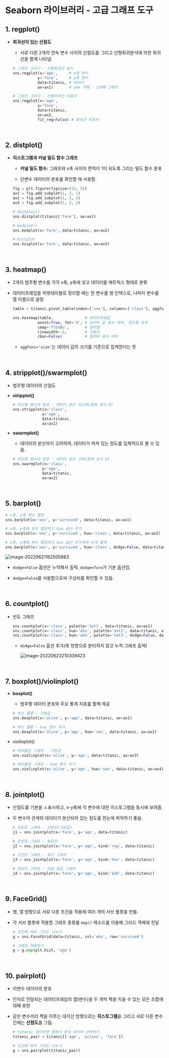 # Seaborn 라이브러리 - 고급 그래프 도구

## 1. regplot()

- **회귀선이 있는 산점도**

  - 서로 다른 2개의 연속 변수 사이의 산점도를 그리고 선형회귀분석에 의한 회귀선을 함께 나타냄.
  
  ```python
  # 그래프 그리기 - 선형회귀선 표시
  sns.regplot(x='age',     # x축 변수
             y='fare',     # y축 변수
             data=titanic, # 데이터
             ax=ax1)       # axe 객체 - 1번째 그래프
  
  # 그래프 그리기 - 선형회귀선 미표시
  sns.regplot(x='age',
             y='fare',
             data=titanic,
             ax=ax2,
             fit_reg=False) # 회귀선 미표시
  ```

<br>

## 2. distplot()

- **히스토그램과 커널 밀도 함수 그래프**

  - **커널 밀도 함수:** 그래프와 x축 사이의 면적이 1이 되도록 그리는 밀도 함수 분포

  - 단변수 데이터의 분포를 확인할 때 사용함.

  ```python
  fig = plt.figure(figsize=(15, 5))
  ax1 = fig.add_subplot(1, 3, 1)
  ax2 = fig.add_subplot(1, 3, 2)
  ax3 = fig.add_subplot(1, 3, 3)
  
  # distplot()
  sns.distplot(titanic['fare'], ax=ax1)
  
  # kedplot()
  sns.kedplot(x='fare', data=titanic, ax=ax2)
  
  # histplot
  sns.hisplot(x='fare', data=titanic, ax=ax3)
  ```

<br>

## 3. heatmap()

- 2개의 범주형 변수를 각각 x축, y축에 넣고 데이터를 매트릭스 형태로 분류
- 데이터프레임을 피벗테이블로 정리할 때는 한 변수를 행 인덱스로, 나머지 변수를 열 이름으로 설정

  ```python
  table = titanic.pivot_table(index=['sex'], columns=['class'], aggfunc='size')
  
  sns.heatmap(table,              # 데이터프레임
             annot=True, fmt='d', # 데이터 값 표시 여부, 정수형 포맷
             cmap='YlGnBu',       # 컬러맵
             linewidth=.5,        # 구분선
             cbar=False)          # 컬러바 표시 여부
  ```

  - `aggfunc='size'`는 데이터 값의 크기를 기준으로 집계한다는 뜻

<br>

## 4. stripplot()/swarmplot()

- 범주형 데이터의 산점도

- **stripplot()**

  ```python
  # 이산형 변수의 분포 - 데이터 분산 미고려(중복 표시 O)
  sns.stripplot(x='class',
               y='age',
               data=titanic,
               ax=ax1)
  ```

- **swarmplot()**

  - 데이터의 분산까지 고려하여, 데이터가 퍼져 있는 정도를 입체적으로 볼 수 있음.
  
  ```python
  # 이산형 변수의 분포 - 데이터 분산 고려(중복 표시 X)
  sns.swarmplot(x='class',
               y='age',
               data=titanic,
               ax=ax2)
  ```

<br>

## 5. barplot()

```python
# x축, y축 변수 할당
sns.barplot(x='sex', y='survived', data=titanic, ax=ax1)

# x축, y축에 변수 할당하고 hue 옵션 추가
sns.barplot(x='sex', y='survived', hue='class', data=titanic, ax=ax2)

# x축, y축에 변수 할당하고 hue 옵션 추가하여 누적 출력
sns.barplot(x='sex', y='survived', hue='class', dodge=False, data=titanic, ax=ax3)
```

![image-20220621162505883](images/image-20220621162505883.png)
- `dodge=False` 옵션은 누적해서 출력, `dodge=Ture`가 기본 옵션임.

- `dodge=False`를 사용함으로써 구성비를 확인할 수 있음.

<br>

## 6. countplot()

- 빈도 그래프

  ```python
  sns.countplot(x='class', palette='Set1', data=titanic, ax=ax1)
  sns.countplot(x='class', hue='who', palette='Set2', data=titanic, ax=ax2)
  sns.countplot(x='class', hue='who', palette='Set3', dodge=False, data=titanic, ax=ax3)
  ```

  - `dodge=False` 옵션 추가(축 방향으로 분리하지 않고 누적 그래프 출력)

    ![image-20220623210309423](images/image-20220623210309423.png)

<br>

## 7. boxplot()/violinplot()

- **boxplot()**

  - 범주형 데이터 분포와 주요 통계 지표를 함께 제공

  ```python
  # 박스 플롯 - 기본값
  sns.boxplot(x='alive', y='age', data=titanic, ax=ax1)
  
  # 박스 플롯 - hue 변수 추가
  sns.boxplot(x='alive', y='age', hue='sex', data=titanic, ax=ax2)
  ```

- violinplot()

  ```python
  # 바이올린 그래프 - 기본값
  sns.violinplot(x='alive', y='age', data=titanic, ax=ax3)
  
  # 바이올린 그래프 - hue 변수 추가
  sns.violinplot(x='alive', y='age', hue='sex', data=titanic, ax=ax4)
  ```

<br>

## 8. jointplot()

- 산점도를 기본을 ㅗ표시하고, x-y축에 각 변수에 대한 히스토그램을 동시에 보여줌.

- 두 변수의 관계와 데이터가 분산되어 있는 정도를 한눈에 파악하기 좋음.

  ```python
  # 조인트 그래프 - 산점도(기본값)
  j1 = sns.jointplot(x='fare', y='age', data=titanic)
  
  # 조인트 그래프 - 회귀선
  j2 = sns.jointplot(x='fare', y='age', kind='reg', data=titanic)
  
  # 조인트 그래프 - 육각 그래프
  j3 = sns.jointplot(x='fare', y='age', kind='hex', data=titanic)
  
  # 조인트 그래프 - 커널 밀집 그래프
  j4 = sns.jointplot(x='fare', y='age', kind='kde', data=titanic)
  ```

<br>

## 9. FaceGrid()

- 행, 열 방향으로 서로 다른 조건을 적용해 여러 개의 서브 플롯을 만듦.

- 각 서브 플롯에 적용할 그래프 종류를 `map()` 메소드를 이용해 그리드 객체에 전달

  ```python
  # 조건에 따라 그리드 나누기
  g = sns.FacetGrid(data=titanic, col='who', row='survived')
  
  # 그래프 적용하기
  g = g.map(plt.hist, 'age')
  ```

<br>

## 10. pairplot()

- 이변수 데이터의 분포

- 인자로 전달되는 데이터프레임의 열(변수)을 두 개씩 짝을 지을 수 있는 모든 조합에 대해 표현

- 같은 변수끼리 짝을 이루는 대각선 방향으로는 **히스토그램**을 그리고 서로 다른 변수 간에는 **산점도**를 그림.

  ```python
  # titanic 데이터셋 중에서 분석 데이터 선택하기
  titanic_pair = titanic[['age', 'pclass', 'fare']]
  
  # 조건에 따라 그리드 나누기
  g = sns.pairplot(titanic_pair)
  ```

<br>